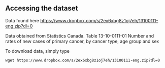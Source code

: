 ## Accessing the dataset

Data found here https://www.dropbox.com/s/2ex6xbg8z1oj7eh/13100111-eng.zip?dl=0

Data obtained from Statistics Canada.  Table  13-10-0111-01   Number and rates of new cases of primary cancer, by cancer type, age group and sex

To download data, simply type
```
wget https://www.dropbox.com/s/2ex6xbg8z1oj7eh/13100111-eng.zip?dl=0

```

